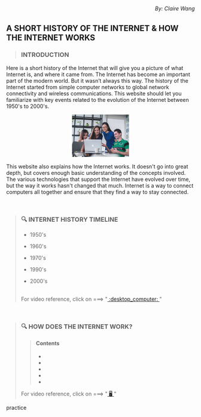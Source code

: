 ###### <p align="right">  By: Claire Wang </p>

## **A SHORT HISTORY OF THE INTERNET & HOW THE INTERNET WORKS** 


> ### **INTRODUCTION**

Here is a short history of the Internet that will give you a  picture of what Internet is, and where it came from. The Internet has become an important part of the modern world. But it wasn’t always this way. The history of the Internet started from simple computer networks to global network connectivity and wireless communications. This website should let you familiarize with key events related to the evolution of the Internet between 1950's to 2000's.

<p align="center">
  <img width="30%" height="30%" src="https://github.com/clairenjit369/IS601_HW02/blob/main/mimi-thian-vdXMSiX-n6M-unsplash.jpg">
</p>

This website also explains how the Internet works. It doesn't go into great depth, but covers enough basic understanding of the concepts involved. The various technologies that support the Internet have evolved over time, but the way it works hasn't changed that much. Internet is a way to connect computers all together and ensure that they find a way to stay connected.

<br>

> ### :mag: **INTERNET HISTORY TIMELINE**
>
>- 1950's
>
>- 1960's
>
>- 1970's
>
>- 1990's
>
>- 2000's
> <br>
> For video reference, click on ===> "<a href="https://www.youtube.com/watch?v=h8K49dD52WA"> :desktop_computer: </a>"

<br>


> ### :mag: **HOW DOES THE INTERNET WORK?**
>
>> #### **Contents**
>>-
>>-
>>-
>>-
>>-
> For video reference, click on ===> "<a href="https://youtube.com/playlist?list=PLzdnOPI1iJNfMRZm5DDxco3UdsFegvuB7"> :desktop_computer: </a>"

practice
